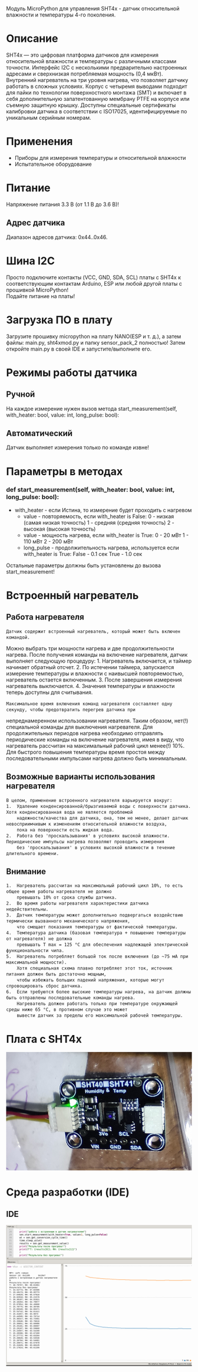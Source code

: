 Модуль MicroPython для управления SHT4x - датчик относительной влажности и температуры 4-го поколения.

# Описание
SHT4x — это цифровая платформа датчиков для измерения относительной влажности и температуры с различными классами точности. 
Интерфейс I2C с несколькими предварительно настроенных адресами и сверхнизкая потребляемая мощность (0,4 мкВт). 
Внутренний нагреватель на три уровня нагрева, что позволяет датчику работать в сложных условиях. Корпус с четыремя выводами 
подходит для пайки по технологии поверхностного монтажа (SMT) и включает в себя дополнительную запатентованную мембрану PTFE 
на корпусе или съемную защитную крышку. Доступны специальные сертификаты калибровки датчика в соответствии с ISO17025, 
идентифицируемые по уникальным серийным номерам.

# Применения
* Приборы для измерения температуры и относительной влажности
* Испытательное оборудование

# Питание
Напряжение питания 3.3 В (от 1.1 В до 3.6 В)!

## Адрес датчика
Диапазон адресов датчика: 0x44..0x46.

# Шина I2C
Просто подключите контакты (VCC, GND, SDA, SCL) платы с SHT4x к соответствующим контактам Arduino, 
ESP или любой другой платы с прошивкой MicroPython!  
Подайте питание на платы!

# Загрузка ПО в плату
Загрузите прошивку micropython на плату NANO(ESP и т. д.), а затем файлы: main.py, sht4xmod.py и папку sensor_pack_2 полностью!
Затем откройте main.py в своей IDE и запустите/выполните его.

# Режимы работы датчика
## Ручной
На каждое измерение нужен вызов метода start_measurement(self, with_heater: bool, value: int, long_pulse: bool):

## Автоматический
Датчик выполняет измерения только по команде извне!

# Параметры в методах
### def start_measurement(self, with_heater: bool, value: int, long_pulse: bool): 

* with_heater - если Истина, то измерение будет проходить c нагревом
  * value - повторяемость, если with_heater is False:
              0 - низкая (самая низкая точность)
              1 - средняя (средняя точность)
              2 - высокая (высокая точность)
  * value - мощность нагрева, если with_heater is True:
          0   -   20 мВт
          1   -   110 мВт
          2   -   200 мВт
  * long_pulse - продолжительность нагрева, используется если with_heater is True:
      False   -   0.1 сек
      True    -   1.0 сек

Остальные параметры должны быть установлены до вызова start_measurement! 

# Встроенный нагреватель
## Работа нагревателя
    Датчик содержит встроенный нагреватель, который может быть включен командой.
Можно выбрать три мощности нагрева и две продолжительности нагрева. После получения команды
на включение нагревателя, датчик выполняет следующую процедуру:
    1. Нагреватель включается, и таймер начинает обратный отсчет.
    2. По истечении таймера, запускается измерение температуры и влажности с наивысшей повторяемостью, нагреватель остается включенным.
    3. После завершения измерения нагреватель выключается.
    4. Значения температуры и влажности теперь доступны для считывания.

    Максимальное время включения команд нагревателя составляет одну секунду, чтобы предотвратить перегрев датчика при
непреднамеренном использовании нагревателя. Таким образом, нет(!) специальной команды для выключения нагревателя.
Для продолжительных периодов нагрева необходимо отправлять периодические команды на включение нагревателя,
имея в виду, что нагреватель рассчитан на максимальный рабочий цикл менее(!) 10%. Для быстрого повышения температуры
время простоя между последовательными импульсами нагрева должно быть минимальным.

## Возможные варианты использования нагревателя
    В целом, применение встроенного нагревателя варьируется вокруг:
    1.  Удаление конденсированной/брызгиваемой воды с поверхности датчика. Хотя конденсированная вода не является проблемой
        надежности/качества для датчика, она, тем не менее, делает датчик невосприимчивым к изменениям относительной влажности воздуха,
        пока на поверхности есть жидкая вода.
    2.  Работа без 'проскальзывания' в условиях высокой влажности. Периодические импульсы нагрева позволяют проводить измерения
        без 'проскальзывания' в условиях высокой влажности в течение длительного времени.


## Внимание
    1.  Нагреватель рассчитан на максимальный рабочий цикл 10%, то есть общее время работы нагревателя не должно
        превышать 10% от срока службы датчика.
    2.  Во время работы нагревателя характеристики датчика недействительны.
    3.  Датчик температуры может дополнительно подвергаться воздействию термически вызванного механического напряжения,
        что смещает показания температуры от фактической температуры.
    4.  Температура датчика (базовая температура + повышение температуры от нагревателя) не должна
        превышать T max = 125 °C для обеспечения надлежащей электрической функциональности чипа.
    5.  Нагреватель потребляет большой ток после включения (до ~75 мА при максимальной мощности).
        Хотя специальная схема плавно потребляет этот ток, источник питания должен быть достаточно мощным,
        чтобы избежать больших падений напряжения, которые могут спровоцировать сброс датчика.
    6.  Если требуются более высокие температуры нагрева, на датчик должны быть отправлены последовательные команды нагрева.
        Нагреватель должен работать только при температуре окружающей среды ниже 65 °C, в противном случае это может
        вывести датчик за пределы его максимальной рабочей температуры.
 

# Плата с SHT4x
![alt text](https://github.com/octaprog7/SHT4X/blob/master/pics/board_0.jpg)
# Среда разработки (IDE)
## IDE
![alt text](https://github.com/octaprog7/SHT4X/blob/master/pics/ide_0.png)
